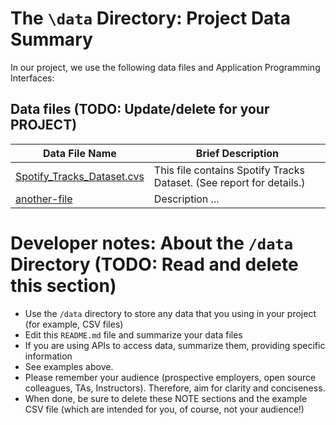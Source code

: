 # The `\data` Directory: Project Data Summary

In our project, we use the following data files and Application Programming Interfaces:

## Data files (TODO: Update/delete for your PROJECT)
|Data File Name | Brief Description|
|---------------| -----------------|
|[Spotify_Tracks_Dataset.cvs](./https://raw.githubusercontent.com/jiajih16/DataLinks/main/Spotify%20_Tracks_Dataset.csv?token=GHSAT0AAAAAABZTEPKGIQ3JB4DPA5FSZ24GY3ILKYQ) | This file contains Spotify Tracks Dataset. (See report for details.)
|[another-file](./filename2.csv) | Description ...

# Developer notes: About the `/data` Directory (TODO: Read and delete this section)

* Use the `/data` directory to store any data that you using in your project (for example, CSV files)
* Edit this `README.md` file and summarize your data files
* If you are using APIs to access data, summarize them, providing specific information
* See examples above.
* Please remember your audience (prospective employers, open source colleagues, TAs, Instructors). Therefore,
aim for clarity and conciseness.
* When done, be sure to delete these NOTE sections and the example CSV file (which are intended for you, of course, not your audience!)
